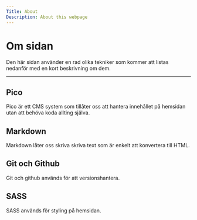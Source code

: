 ```yaml
---
Title: About
Description: About this webpage
---
```


Om sidan
==========================

Den här sidan använder en rad olika tekniker som kommer att listas nedanför med en kort beskrivning om dem. 

---

## Pico

Pico är ett CMS system som tillåter oss att hantera innehållet på hemsidan utan att behöva koda allting själva. 

## Markdown

Markdown låter oss skriva skriva text som är enkelt att konvertera till HTML.

## Git och Github

Git och github används för att versionshantera.

## SASS

SASS används för styling på hemsidan. 